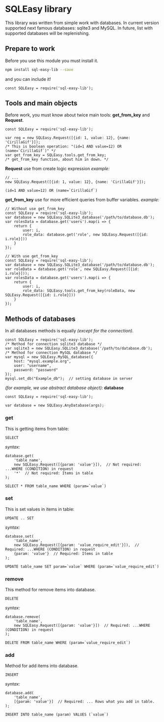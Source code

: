 # SQLEasy library
This library was written from simple work with databases. In current version supported next famous databases: sqlite3 and MySQL. In future, list with supported databases will be replenishing.
## Prepare to work
Before you use this module you must install it.
```bash
npm install sql-easy-lib --save
```
and you can include it!
```node
const SQLEasy = require('sql-easy-lib');
```
## Tools and main objects
Before work, you must know about twice main tools: **get_from_key** and **Request**.
```node
const SQLEasy = require('sql-easy-lib');

var req = new SQLEasy.Request([{id: 1, value: 12}, {name: 'CirillaGif'}]);
/* This is boolean operation: "(id=1 AND value=12) OR (name=`CirillaGif`)" */
var get_from_key = SQLEasy.tools.get_from_key;
/* get_from_key function, about him in down. */
```
**Request** use from create logic expression
*example:*
```node
// ...
new SQLEasy.Request([{id: 1, value: 12}, {name: 'CirillaGif'}]);
```
```mysql
(id=1 AND value=12) OR (name=`CirillaGif`)
```
**get_from_key** use for more efficient queries from buffer variables.
*example:*
```node
// Without use get_from_key
const SQLEasy = require('sql-easy-lib');
var database = new SQLEasy.SQLite3_database('/path/to/database.db');
var rolesData = database.get('users').map(i => {
	return {
		user: i,
		role_data: database.get('role', new SQLEasy.Request([{id: i.role}]))
	}
});
```
```node
// With use get_from_key
const SQLEasy = require('sql-easy-lib');
var database = new SQLEasy.SQLite3_database('/path/to/database.db');
var roleData = database.get('role', new SQLEasy.Request([{id: i.role}]));
var rolesData = database.get('users').map(i => {
	return {
		user: i,
		role_data: SQLEasy.tools.get_from_key(roleData, new SQLEasy.Request([{id: i.role}]))
	}
});
```
## Methods of databases
In all databases methods is equally *(except for the connection)*. 
```node
const SQLEasy = require('sql-easy-lib');
/* Method for connection sqlite3 database */
var sqlite3 = new SQLEasy.SQLite3_database('/path/to/database.db');
/* Method for connection MySQL database */
var mysql = new SQLEasy.MySQL_database({
	host: "mysql.example.org",
	user: "username",
	password: "password"
});
mysql.set_db("Example_db");  // setting database in server
```
*(for example, we use abstract database object):* **database**
```node
const SQLEasy = require('sql-easy-lib');

var database = new SQLEasy.AnyDatabase(args);
```
### get
This is getting items from table:
```mysql
SELECT
```
*syntax:*
```node
database.get(
	'table_name',
	new SQLEasy.Request([{param: 'value'}]),  // Not required: ...WHERE (CONDITION) in request
	'*'  // Not required: Items in table
);
```
```mysql
SELECT * FROM table_name WHERE (param=`value`)
```
### set
This is set values in items in table:
```mysql
UPDATE .. SET
```
*syntax:*
```node
database.set(
	'table_name',
	new SQLEasy.Request([{param: 'value_require_edit'}]),  // Required: ...WHERE (CONDITION) in request
	{param: 'value'}  // Required: Items in table
);
```
```mysql
UPDATE table_name SET param=`value` WHERE (param=`value_require_edit`)
```
### remove
This method for remove items into database.
```mysql
DELETE
```
*syntax:*
```node
database.remove(
	'table_name',
	new SQLEasy.Request([{param: 'value'}])  // Required: ...WHERE (CONDITION) in request
);
```
```mysql
DELETE FROM table_name WHERE (param=`value_require_edit`)
```
### add
Method for add items into database.
```mysql
INSERT
```
*syntax:*
```node
database.add(
	'table_name',
	[{param: 'value'}]  // Required: ... Rows what you add in table.
);
```
```mysql
INSERT INTO table_name (param) VALUES (`value`)
```
